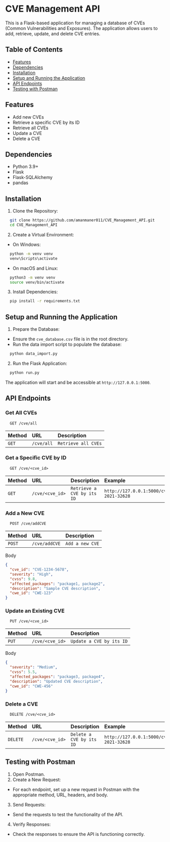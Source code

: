 
# CVE Management API

This is a Flask-based application for managing a database of CVEs (Common Vulnerabilities and Exposures). The application allows users to add, retrieve, update, and delete CVE entries.


## Table of Contents

- [Features](#features)
- [Dependencies](#dependencies)
- [Installation](#installation)
- [Setup and Running the Application](#setup-and-running-the-application)
- [API Endpoints](#api-endpoints)
- [Testing with Postman](#testing-with-postman)


## Features

- Add new CVEs
- Retrieve a specific CVE by its ID
- Retrieve all CVEs
- Update a CVE
- Delete a CVE


## Dependencies

- Python 3.9+
- Flask
- Flask-SQLAlchemy
- pandas


## Installation

1. Clone the Repository:
```bash
  git clone https://github.com/amanmaner011/CVE_Management_API.git
  cd CVE_Management_API
```
2. Create a Virtual Environment:

- On Windows:
```bash
  python -m venv venv
  venv\Scripts\activate
```
- On macOS and Linux:
```bash
  python3 -m venv venv
  source venv/bin/activate
```
3. Install Dependencies:
```bash
  pip install -r requirements.txt
```


## Setup and Running the Application

1. Prepare the Database:
- Ensure the `cve_database.csv` file is in the root directory.
- Run the data import script to populate the database:
```bash
  python data_import.py
```

2. Run the Flask Application:
```bash
  python run.py
```
The application will start and be accessible at `http://127.0.0.1:5000`.


## API Endpoints

### Get All CVEs

```http
  GET /cve/all
```

| Method    | URL        | Description                |
| :-------- | :--------- | :------------------------- |
| `GET`     | `/cve/all` | `Retrieve all CVEs`        |

### Get a Specific CVE by ID

```http
  GET /cve/<cve_id>
```

| Method    | URL             | Description                | Example                                      |
| :-------- | :-------------- | :------------------------- | :------------------------------------------- |
| `GET`     | `/cve/<cve_id>` | `Retrieve a CVE by its ID` | ``http://127.0.0.1:5000/cve/CVE-2021-32628`` |

### Add a New CVE

```http
  POST /cve/addCVE
```

| Method    | URL           | Description     |
| :-------- | :-----------  | :-------------- |
| `POST`    | `/cve/addCVE` | `Add a new CVE` |

Body
```json
{
  "cve_id": "CVE-1234-5678",
  "severity": "High",
  "cvss": 9.8,
  "affected_packages": "package1, package2",
  "description": "Sample CVE description",
  "cwe_id": "CWE-123"
}
```

### Update an Existing CVE

```http
  PUT /cve/<cve_id>
```

| Method    | URL             | Description              |
| :-------- | :-------------- | :----------------------- |
| `PUT`     | `/cve/<cve_id>` | `Update a CVE by its ID` |

Body
```json
{
  "severity": "Medium",
  "cvss": 5.5,
  "affected_packages": "package3, package4",
  "description": "Updated CVE description",
  "cwe_id": "CWE-456"
}
```

### Delete a CVE

```http
  DELETE /cve/<cve_id>
```

| Method    | URL             | Description              | Example                                    |
| :-------- | :-------------- | :----------------------- | :----------------------------------------- |
| `DELETE`  | `/cve/<cve_id>` | `Delete a CVE by its ID` | `http://127.0.0.1:5000/cve/CVE-2021-32628` |


## Testing with Postman

1. Open Postman.
2. Create a New Request:
- For each endpoint, set up a new request in Postman with the appropriate method, URL, headers, and body.
3. Send Requests:
- Send the requests to test the functionality of the API.
4. Verify Responses:
- Check the responses to ensure the API is functioning correctly.
